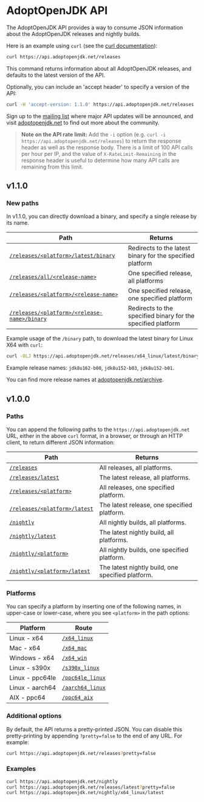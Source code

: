 # AdoptOpenJDK API

The AdoptOpenJDK API provides a way to consume JSON information about the AdoptOpenJDK releases and nightly builds.

Here is an example using `curl` (see the [curl documentation](https://curl.haxx.se/docs/tooldocs.html)):

```bash
curl https://api.adoptopenjdk.net/releases
```

This command returns information about all AdoptOpenJDK releases, and defaults to the latest version of the API.

Optionally, you can include an 'accept header' to specify a version of the API:
```bash
curl -H 'accept-version: 1.1.0' https://api.adoptopenjdk.net/releases
```

Sign up to the [mailing list](http://mail.openjdk.java.net/mailman/listinfo/adoption-discuss) where major API updates will be announced, and visit [adoptopenjdk.net](https://adoptopenjdk.net) to find out more about the community.

> **Note on the API rate limit:** Add the `-i` option (e.g. `curl -i https://api.adoptopenjdk.net/releases`) to return the response header as well as the response body. There is a limit of 100 API calls per hour per IP, and the value of `X-RateLimit-Remaining` in the response header is useful to determine how many API calls are remaining from this limit.

## v1.1.0

### New paths
In v1.1.0, you can directly download a binary, and specify a single release by its name.

|Path               |Returns  |
|-------------------|---------|
|[`/releases/<platform>/latest/binary`](https://api.adoptopenjdk.net/releases/x64_linux/latest/binary)|Redirects to the latest binary for the specified platform|
|[`/releases/all/<release-name>`](https://api.adoptopenjdk.net/releases/all/jdk8u152-b03)|One specified release, all platforms|
|[`/releases/<platform>/<release-name>`](https://api.adoptopenjdk.net/releases/x64_linux/jdk8u152-b03)|One specified release, one specified platform|
|[`/releases/<platform>/<release-name>/binary`](https://api.adoptopenjdk.net/releases/x64_linux/jdk8u152-b03/binary)|Redirects to the specified binary for the specified platform|

Example usage of the `/binary` path, to download the latest binary for Linux X64 with `curl`:

```bash
curl -OLJ https://api.adoptopenjdk.net/releases/x64_linux/latest/binary
```

Example release names:
`jdk8u162-b00`, `jdk8u152-b03`, `jdk8u152-b01`.

You can find more release names at [adoptopenjdk.net/archive](https://adoptopenjdk.net/archive.html).

## v1.0.0

### Paths
You can append the following paths to the `https://api.adoptopenjdk.net` URL, either in the above `curl` format, in a browser, or through an HTTP client, to return different JSON information:

|Path               |Returns  |
|-------------------|---------|
|[`/releases`](https://api.adoptopenjdk.net/releases)|All releases, all platforms.      |
|[`/releases/latest`](https://api.adoptopenjdk.net/releases/latest) |The latest release, all platforms.|
|[`/releases/<platform>`](https://api.adoptopenjdk.net/releases/x64_linux/)|All releases, one specified platform.|
|[`/releases/<platform>/latest`](https://api.adoptopenjdk.net/releases/x64_linux/latest)|The latest release, one specified platform.|
|[`/nightly`](https://api.adoptopenjdk.net/nightly/)|All nightly builds, all platforms.|
|[`/nightly/latest`](https://api.adoptopenjdk.net/nightly/latest)|The latest nightly build, all platforms.   |
|[`/nightly/<platform>`](https://api.adoptopenjdk.net/nightly/x64_linux)|All nightly builds, one specified platform.|
|[`/nightly/<platform>/latest`](https://api.adoptopenjdk.net/nightly/x64_linux/latest)|The latest nightly build, one specified platform.|

### Platforms
You can specify a platform by inserting one of the following names, in upper-case or lower-case, where you see `<platform>` in the path options:

|Platform |Route  |
|-------|---------|
| Linux - x64 |[`/x64_linux`](https://api.adoptopenjdk.net/releases/x64_linux/)|
| Mac - x64 |[`/x64_mac`](https://api.adoptopenjdk.net/releases/x64_mac/)|
| Windows - x64 |[`/x64_win`](https://api.adoptopenjdk.net/releases/x64_win/)|
| Linux - s390x |[`/s390x_linux`](https://api.adoptopenjdk.net/releases/s390x_linux)|
| Linux - ppc64le |[`/ppc64le_linux`](https://api.adoptopenjdk.net/releases/ppc64le_linux)|
| Linux - aarch64 |[`/aarch64_linux`](https://api.adoptopenjdk.net/releases/aarch64_linux)|
| AIX - ppc64 |[`/ppc64_aix`](https://api.adoptopenjdk.net/releases/ppc64_aix)|

### Additional options
By default, the API returns a pretty-printed JSON. You can disable this pretty-printing by appending `?pretty=false` to the end of any URL. For example:
```bash
curl https://api.adoptopenjdk.net/releases?pretty=false
```

### Examples
```bash
curl https://api.adoptopenjdk.net/nightly
curl https://api.adoptopenjdk.net/releases/latest?pretty=false
curl https://api.adoptopenjdk.net/nightly/x64_linux/latest
```
